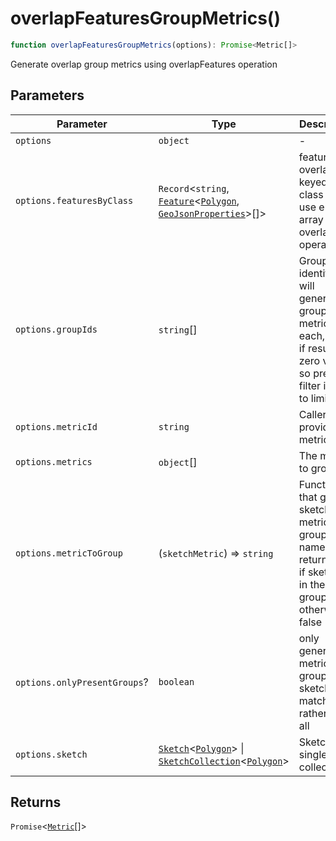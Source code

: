 # overlapFeaturesGroupMetrics()

```ts
function overlapFeaturesGroupMetrics(options): Promise<Metric[]>
```

Generate overlap group metrics using overlapFeatures operation

## Parameters

| Parameter | Type | Description |
| ------ | ------ | ------ |
| `options` | `object` | - |
| `options.featuresByClass` | `Record`\<`string`, [`Feature`](../interfaces/Feature.md)\<[`Polygon`](../interfaces/Polygon.md), [`GeoJsonProperties`](../type-aliases/GeoJsonProperties.md)\>[]\> | features to overlap, keyed by class ID, use empty array if overlapArea operation |
| `options.groupIds` | `string`[] | Group identifiers - will generate group metric for each, even if result in zero value, so pre-filter if want to limit |
| `options.metricId` | `string` | Caller-provided metric ID |
| `options.metrics` | `object`[] | The metrics to group |
| `options.metricToGroup` | (`sketchMetric`) => `string` | Function that given sketch metric and group name, returns true if sketch is in the group, otherwise false |
| `options.onlyPresentGroups`? | `boolean` | only generate metrics for groups that sketches match to, rather than all |
| `options.sketch` | [`Sketch`](../interfaces/Sketch.md)\<[`Polygon`](../interfaces/Polygon.md)\> \| [`SketchCollection`](../interfaces/SketchCollection.md)\<[`Polygon`](../interfaces/Polygon.md)\> | Sketch - single or collection |

## Returns

`Promise`\<[`Metric`](../type-aliases/Metric.md)[]\>
